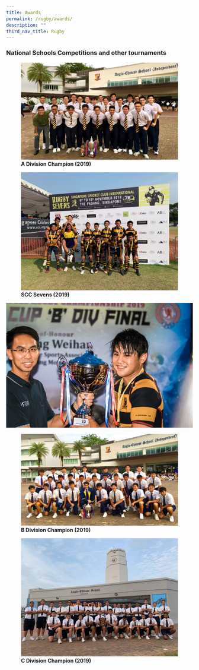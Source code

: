 ```yaml
---
title: Awards
permalink: /rugby/awards/
description: ""
third_nav_title: Rugby
---
```

### National Schools Competitions and other tournaments

<figure>
<img src="/images/IMG-20190523-WA0005.jpg">
<figcaption> <strong>A Division Champion (2019)</strong> </figcaption>
</figure>

<figure>
<img src="/images/IMG-20191110-WA0041.jpg">
<figcaption> <strong>SCC Sevens (2019)</strong> </figcaption>
</figure>

![](/images/Copy-of-rta_rugbybfinals_33664214078_o-768x512.jpg)

<figure>
<img src="/images/IMG-20190409-WA0002.jpg">
<figcaption> <strong>B Division Champion (2019)</strong> </figcaption>
</figure>

<figure>
<img src="/images/C-Div-2019.jpg">
<figcaption> <strong>C Division Champion (2019)</strong> </figcaption>
</figure>

